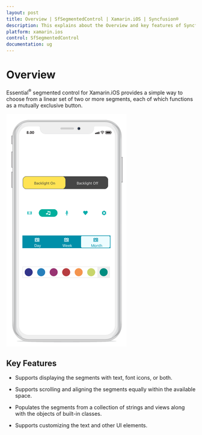 ```yaml
---
layout: post
title: Overview | SfSegmentedControl | Xamarin.iOS | Syncfusion®
description: This explains about the Overview and key features of Syncfusion® Essential® Xamarin.iOS Segmented control.
platform: xamarin.ios
control: SfSegmentedControl
documentation: ug
---
```


# Overview


Essential<sup>®</sup> segmented control for Xamarin.iOS provides a simple way to choose from a linear set of two or more segments, each of which functions as a mutually exclusive button.

![SegmentedControl overview in Xamarin.iOS](images/Overview/SegmentedControlOverview.png)

## Key Features

* Supports displaying the segments with text, font icons, or both.

* Supports scrolling and aligning the segments equally within the available space.

* Populates the segments from a collection of strings and views along with the objects of built-in classes.

* Supports customizing the text and other UI elements.
